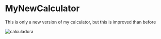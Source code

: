# MyNewCalculator
This is only a new version of my calculator, but this is improved than before


![calculadora](https://user-images.githubusercontent.com/88283829/133541926-2101e9eb-3f02-464b-a5a0-4fe4e1310281.png)
